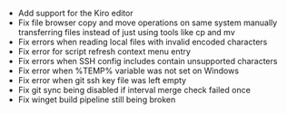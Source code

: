 - Add support for the Kiro editor
- Fix file browser copy and move operations on same system manually
  transferring files instead of just using tools like cp and mv
- Fix errors when reading local files with invalid encoded characters
- Fix error for script refresh context menu entry
- Fix errors when SSH config includes contain unsupported characters
- Fix error when %TEMP% variable was not set on Windows
- Fix error when git ssh key file was left empty
- Fix git sync being disabled if interval merge check failed once
- Fix winget build pipeline still being broken
